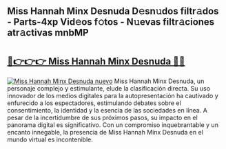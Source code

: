 ## Miss Hannah Minx Desnuda D𝚎sn𝚞dos filtr𝚊dos - Parts-4xp Vid𝚎os f𝚘tos - N𝚞evas filtr𝚊ciones atr𝚊ctivas mnbMP

# <h2><a href="http://mb9wrjw.tromn.icu/?c=Miss+Hannah+Minx+Desnuda">🔗👉👉👉 Miss Hannah Minx Desnuda 🔗🔗</a></h2>

[![Miss Hannah Minx Desnuda nuevo](https://i.imgur.com/pEAQMta.gif)](http://mb9wrjw.tromn.icu/?c=Miss+Hannah+Minx+Desnuda)
Miss Hannah Minx Desnuda, un personaje complejo y estimulante, elude la clasificación directa. Su uso innovador de los medios digitales para la autopresentación ha cautivado y enfurecido a los espectadores, estimulando debates sobre el consentimiento, la identidad y la esencia de las sociedades en línea. A pesar de la incertidumbre de sus próximos pasos, su impacto en el panorama digital es significativo. Con un compromiso inquebrantable y un encanto innegable, la presencia de Miss Hannah Minx Desnuda en el mundo virtual es incontenible.
